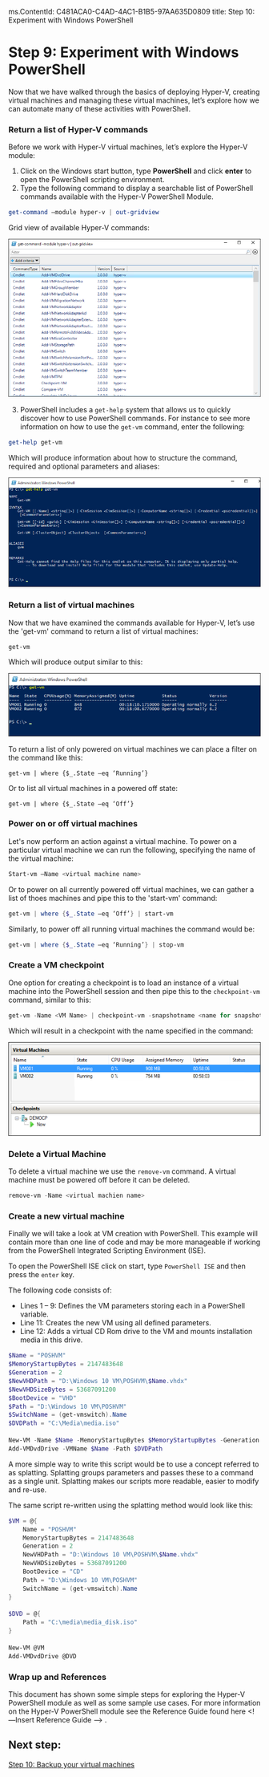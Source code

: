ms.ContentId: C481ACA0-C4AD-4AC1-B1B5-97AA635D0809
title: Step 10: Experiment with Windows PowerShell

# Step 9: Experiment with Windows PowerShell

Now that we have walked through the basics of deploying Hyper-V, creating virtual machines and managing these virtual machines, let’s explore how we can automate many of these activities with PowerShell.

### Return a list of Hyper-V commands
Before we work with Hyper-V virtual machines, let’s explore the Hyper-V module:
1.	Click on the Windows start button, type **PowerShell** and click **enter** to open the PowerShell scripting environment.
2.	Type the following command to display a searchable list of PowerShell commands available with the Hyper-V PowerShell Module.

 ```powershell
get-command –module hyper-v | out-gridview
```
  Grid view of available Hyper-V commands: <!--I'd crop this screenshot to make it shorter and get rid of the whitespace on the left. You only need enough to get the point across. They don't need to see everything..-->

  ![](media\command_grid.png)

3. PowerShell includes a `get-help` system that allows us to quickly discover how to use PowerShell commands. For instance to see more information on how to use the `get-vm` command, enter the following:

  ```powershell
get-help get-vm
```
Which will produce information about how to structure the command, required and optional parameters and aliases:

![](media\get_help.png)


### Return a list of virtual machines

Now that we have examined the commands available for Hyper-V, let’s use the 'get-vm' command to return a list of virtual machines:

```powershell
get-vm
```
Which will produce output similar to this:

![](media\get_vm.png)


To return a list of only powered on virtual machines we can place a filter on the command like this:
``` 
get-vm | where {$_.State –eq ‘Running’}
```

Or to list all virtual machines in a powered off state:
``` 
get-vm | where {$_.State –eq ‘Off’}
```

### Power on or off virtual machines

Let's now perform an action against a virtual machine. To power on a particular virtual machine we can run the following, specifying the name of the virtual machine:
```powershell
Start-vm –Name <virtual machine name>
```

Or to power on all currently powered off virtual machines, we can gather a list of thoes machines and pipe this to the 'start-vm' command:
```powershell
get-vm | where {$_.State –eq ‘Off’} | start-vm
```

Similarly, to power off all running virtual machines the command would be:
```powershell
get-vm | where {$_.State –eq ‘Running’} | stop-vm
```

### Create a VM checkpoint

One option for creating a checkpoint is to load an instance of a virtual machine into the PowerShell session and then pipe this to the `checkpoint-vm` command, similar to this:
```powershell
get-vm -Name <VM Name> | checkpoint-vm -snapshotname <name for snapshot>
```
Which will result in a checkpoint with the name specified in the command:
 
 ![](media\POSH_CP2.png) 

### Delete a Virtual Machine 

To delete a virtual machine we use the `remove-vm` command. A virtual machine must be powered off before it can be deleted.
```powershell
remove-vm -Name <virtual machien name>
```

### Create a new virtual machine

Finally we will take a look at VM creation with PowerShell. This example will contain more than one line of code and may be more manageable if working from the PowerShell Integrated Scripting Environment (ISE).

To open the PowerShell ISE click on start, type `PowerShell ISE` and then press the `enter` key.

The following code consists of:

- Lines 1 – 9: Defines the VM parameters storing each in a PowerShell variable.
- Line 11: Creates the new VM using all defined parameters.
- Line 12: Adds a virtual CD Rom drive to the VM and mounts installation media in this drive.

```powershell
$Name = "POSHVM"
$MemoryStartupBytes = 2147483648
$Generation = 2
$NewVHDPath = "D:\Windows 10 VM\POSHVM\$Name.vhdx"
$NewVHDSizeBytes = 53687091200
$BootDevice = "VHD"
$Path = "D:\Windows 10 VM\POSHVM"
$SwitchName = (get-vmswitch).Name
$DVDPath = "C:\Media\media.iso"

New-VM -Name $Name -MemoryStartupBytes $MemoryStartupBytes -Generation $Generation -NewVHDPath $NewVHDPath -NewVHDSizeBytes $NewVHDSizeBytes -BootDevice $BootDevice -SwitchName $SwitchName -Path $Path 
Add-VMDvdDrive -VMName $Name -Path $DVDPath
```
A more simple way to write this script would be to use a concept referred to as splatting. Splatting groups parameters and passes these to a command as a single unit. Splatting makes our scripts more readable, easier to modify and re-use.

The same script re-written using the splatting method would look like this:   

```powershell
$VM = @{
    Name = "POSHVM"
    MemoryStartupBytes = 2147483648
    Generation = 2
    NewVHDPath = "D:\Windows 10 VM\POSHVM\$Name.vhdx"
    NewVHDSizeBytes = 53687091200
    BootDevice = "CD"
    Path = "D:\Windows 10 VM\POSHVM"
    SwitchName = (get-vmswitch).Name
}

$DVD = @{
    Path = "C:\media\media_disk.iso"
}

New-VM @VM
Add-VMDvdDrive @DVD
```

### Wrap up and References

This document has shown some simple steps for exploring the Hyper-V PowerShell module as well as some sample use cases. For more information on the Hyper-V PowerShell module see the Reference Guide found here <!—Insert Reference Guide --> .  
  
## Next step: ##
[Step 10: Backup your virtual machines](step10.md)



